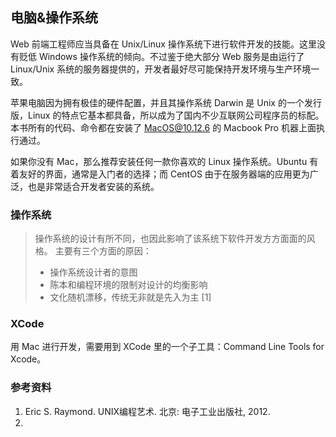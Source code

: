 ## 电脑&操作系统

Web 前端工程师应当具备在 Unix/Linux 操作系统下进行软件开发的技能。这里没有贬低 Windows 操作系统的倾向。不过鉴于绝大部分 Web 服务是由运行了 Linux/Unix 系统的服务器提供的，开发者最好尽可能保持开发环境与生产环境一致。

苹果电脑因为拥有极佳的硬件配置，并且其操作系统 Darwin 是 Unix 的一个发行版，Linux 的特点它基本都具备，所以成为了国内不少互联网公司程序员的标配。本书所有的代码、命令都在安装了 MacOS@10.12.6 的 Macbook Pro 机器上面执行通过。

如果你没有 Mac，那么推荐安装任何一款你喜欢的 Linux 操作系统。Ubuntu 有着友好的界面，通常是入门者的选择；而 CentOS 由于在服务器端的应用更为广泛，也是非常适合开发者安装的系统。

### 操作系统

> 操作系统的设计有所不同，也因此影响了该系统下软件开发方方面面的风格。
> 主要有三个方面的原因：
> - 操作系统设计者的意图
> - 陈本和编程环境的限制对设计的均衡影响
> - 文化随机漂移，传统无非就是先入为主
> [1]

### XCode

用 Mac 进行开发，需要用到 XCode 里的一个子工具：Command Line Tools for Xcode。

### 参考资料

1. Eric S. Raymond. UNIX编程艺术. 北京: 电子工业出版社, 2012.
2.